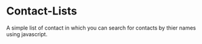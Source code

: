 # Contact-Lists
A simple list of contact in which you can search for contacts by thier names using javascript.
